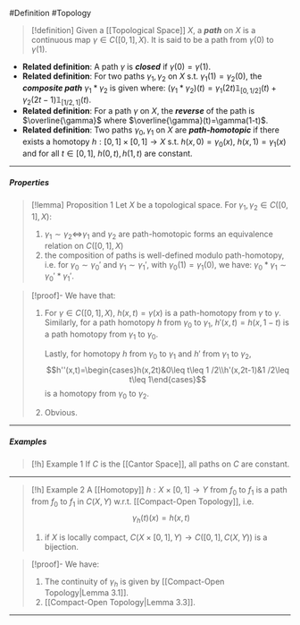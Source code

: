 #Definition #Topology 

> [!definition]
> Given a [[Topological Space]] $X$, a ***path*** on $X$ is a continuous map $\gamma\in C([0,1],X)$. It is said to be a path from $\gamma(0)$ to $\gamma(1)$. 
- **Related definition**: A path $\gamma$ is ***closed*** if $\gamma(0)=\gamma(1)$.
- **Related definition**: For two paths $\gamma_{1},\gamma_{2}$ on $X$ s.t. $\gamma_{1}(1)=\gamma_{2}(0)$, the ***composite path*** $\gamma_{1}*\gamma_{2}$ is given where: $(\gamma_{1}*\gamma_{2})(t)=\gamma_{1}(2t)\mathbb{1}_{[0, 1/ 2]}(t)+\gamma_{2}(2t-1)\mathbb{1}_{[1/ 2, 1]}(t)$.
- **Related definition**: For a path $\gamma$ on $X$, the ***reverse*** of the path is $\overline{\gamma}$ where $\overline{\gamma}(t)=\gamma(1-t)$.
- **Related definition**: Two paths $\gamma_{0},\gamma_{1}$ on $X$ are ***path-homotopic*** if there exists a homotopy $h:[0,1]\times[0,1]\to X$ s.t. $h(x,0)=\gamma_{0}(x)$, $h(x,1)=\gamma_{1}(x)$ and for all $t\in[0,1]$, $h(0,t),h(1,t)$ are constant.
---
##### Properties
> [!lemma] Proposition 1
> Let $X$ be a topological space. For $\gamma_{1},\gamma_{2}\in C([0,1],X)$:
> 1. $\gamma_{1}\sim\gamma_{2}\iff$$\gamma_{1}$ and $\gamma_{2}$ are path-homotopic forms an equivalence relation on $C([0,1],X)$
> 2. the composition of paths is well-defined modulo path-homotopy, i.e. for $\gamma_{0}\sim\gamma_{0}'$ and $\gamma_{1}\sim\gamma_{1}'$, with $\gamma_{0}(1)=\gamma_{1}(0)$, we have: $\gamma_{0}*\gamma_{1}\sim \gamma_{0}'*\gamma_{1}'$.

> [!proof]-
> We have that:
> 1. For $\gamma\in C([0,1],X)$, $h(x,t)=\gamma(x)$ is a path-homotopy from $\gamma$ to $\gamma$. Similarly, for a path homotopy $h$ from $\gamma_{0}$ to $\gamma_{1}$, $h'(x,t)=h(x,1-t)$ is a path homotopy from $\gamma_{1}$ to $\gamma_{0}$.
>    
>    Lastly, for homotopy $h$ from $\gamma_{0}$ to $\gamma_{1}$ and $h'$ from $\gamma_{1}$ to $\gamma_{2}$, $$h''(x,t)=\begin{cases}h(x,2t)&0\leq t\leq 1 /2\\h'(x,2t-1)&1 /2\leq t\leq 1\end{cases}$$is a homotopy from $\gamma_{0}$ to $\gamma_{2}$.
> 2. Obvious.
---
##### Examples
> [!h] Example 1
> If $C$ is the [[Cantor Space]], all paths on $C$ are constant.
---
> [!h] Example 2
> A [[Homotopy]] $h:X\times[0,1]\to Y$ from $f_{0}$ to $f_{1}$ is a path from $f_{0}$ to $f_{1}$ in $C(X,Y)$ w.r.t. [[Compact-Open Topology]], i.e. $$\gamma_{h}(t)(x)=h(x,t)$$
> 1. if $X$ is locally compact, $C(X\times [0,1],Y)\to C([0,1],C(X,Y))$ is a bijection.

> [!proof]-
> We have:
> 1. The continuity of $\gamma_{h}$ is given by [[Compact-Open Topology|Lemma 3.1]].
> 2. [[Compact-Open Topology|Lemma 3.3]].
---
